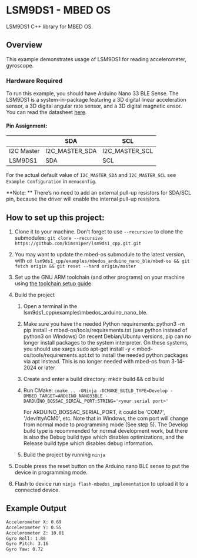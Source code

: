 # LSM9DS1 - MBED OS

LSM9DS1 C++ library for MBED OS.

## Overview

This example demonstrates usage of LSM9DS1 for reading accelerometer, gyroscope.

### Hardware Required

To run this example, you should have Arduino Nano 33 BLE Sense. The LSM9DS1 is a system-in-package featuring a 3D digital linear acceleration sensor, a 3D digital angular rate sensor, and a 3D digital magnetic ensor. You can read the datasheet [here](https://www.st.com/resource/en/datasheet/lsm9ds1.pdf).


#### Pin Assignment:

|                  | SDA             | SCL           |
| ---------------- | -------------- | -------------- |
| I2C Master       | I2C_MASTER_SDA | I2C_MASTER_SCL |
| LSM9DS1          | SDA            | SCL            |


For the actual default value of `I2C_MASTER_SDA` and `I2C_MASTER_SCL` see `Example Configuration` in `menuconfig`.

**Note: ** There’s no need to add an external pull-up resistors for SDA/SCL pin, because the driver will enable the internal pull-up resistors.

## How to set up this project:

1. Clone it to your machine.  Don't forget to use `--recursive` to clone the submodules: `git clone --recursive https://github.com/kimsniper/lsm9ds1_cpp.git.git`
2. You may want to update the mbed-os submodule to the latest version, with `cd lsm9ds1_cpp/examples/mbedos_arduino_nano_ble/mbed-os && git fetch origin && git reset --hard origin/master`
3. Set up the GNU ARM toolchain (and other programs) on your machine using [the toolchain setup guide](https://github.com/mbed-ce/mbed-os/wiki/Toolchain-Setup-Guide).
4. Build the project
    
    1. Open a terminal in the lsm9ds1_cpp\examples\mbedos_arduino_nano_ble.
    2. Make sure you have the needed Python requirements: python3 -m pip install -r mbed-os/tools/requirements.txt (use python instead of python3 on Windows)
        On recent Debian/Ubuntu versions, pip can no longer install packages to the system interpreter. On these systems, you should use xargs sudo apt-get install -y < mbed-os/tools/requirements.apt.txt to install the needed python packages via apt instead.
        This is no longer needed with mbed-os from 3-14-2024 or later
    3. Create and enter a build directory: mkdir build && cd build
    4. Run CMake: `cmake .. -GNinja -DCMAKE_BUILD_TYPE=Develop -DMBED_TARGET=ARDUINO_NANO33BLE -DARDUINO_BOSSAC_SERIAL_PORT:STRING='<your serial port>'`
        
        For ARDUINO_BOSSAC_SERIAL_PORT, it could be 'COM7', '/dev/ttyACM0', etc. Note that in Windows, the com port will change from normal mode to programming mode (See step 5).
        The Develop build type is recommended for normal development work, but there is also the Debug build type which disables optimizations, and the Release build type which disables debug information.
    5. Build the project by running `ninja`
5. Double press the reset button on the Arduino nano BLE sense to put the device in programming mode. 
6. Flash to device
    run `ninja flash-mbedos_implementation` to upload it to a connected device.

## Example Output

```bash
Accelerometer X: 0.69
Accelerometer Y: 0.55
Accelerometer Z: 10.01
Gyro Roll: 1.88
Gyro Pitch: 3.16
Gyro Yaw: 0.72
```